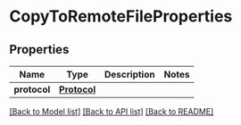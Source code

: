 # CopyToRemoteFileProperties

## Properties
Name | Type | Description | Notes
------------ | ------------- | ------------- | -------------
**protocol** | [**Protocol**](Protocol.md) |  | 

[[Back to Model list]](../README.md#documentation-for-models) [[Back to API list]](../README.md#documentation-for-api-endpoints) [[Back to README]](../README.md)

